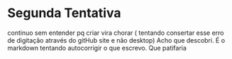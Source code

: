 # Segunda Tentativa
continuo sem entender pq criar vira chorar ( tentando consertar esse erro de digitação através do gitHub site e não desktop)
Acho que descobri. É o markdown tentando autocorrigir o  que escrevo. Que patifaria 
